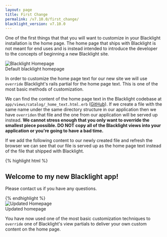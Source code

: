 ```yaml
---
layout: page
title: First Change
permalink: /v7.10.0/first_change/
blacklight_version: v7.10.0
---
```


One of the first things that that you will want to customize in your Blacklight installation is the home page. The home page that ships with Blacklight is not meant for end uses and is instead intended to introduce the developer to the concepts of beginning a new Blacklight site.

<div class='image-well'>
  <img src='{{ site.baseurl }}/public/images/blacklight7-homepage.png' alt='Blacklight Homepage' />
  <div class='caption'>Default blacklight homepage</div>
</div>

In order to customize the home page text for our new site we will use `override` Blacklight's rails partial for the home page text.  This is one of the most basic methods of customization.

We can find the content of the home page text in the Blacklight codebase at `app/views/catalog/_home_text.html.erb` ([GitHub](https://github.com/projectblacklight/blacklight/blob/master/app/views/catalog/_home_text.html.erb)). If we create a file with the same name under the same directory structure in our application then we have `overriden` that file and the one from our application will be served up instead.  **We cannot stress enough that you only want to override the smallest piece possible. DO NOT copy all of the Blacklight views into your application or you're going to have a bad time.**

If we add the following content to our newly created file and refresh the browser we can see that our file is served up as the home page text instead of the file that shipped with Blacklight.

{% highlight html %}
<h2>Welcome to my new Blacklight app!</h2>

<p>Please contact us if you have any questions.</p>
{% endhighlight %}

<div class='image-well'>
  <img src='{{ site.baseurl }}/public/images/blacklight7-updated-homepage.png' alt='Updated Homepage' />
  <div class='caption'>Updated homepage</div>
</div>

You have now used one of the most basic customization techniques to `override` one of Blacklight's view partials to deliver your own custom content on the home page.
